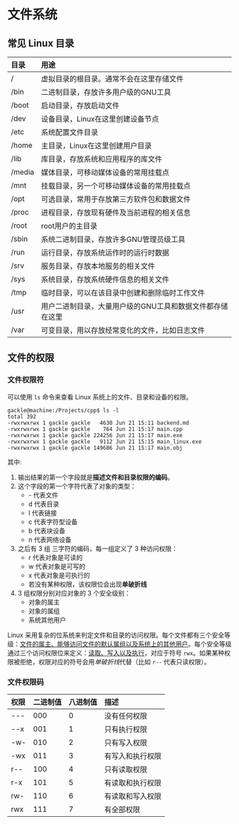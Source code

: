 # 文件系统

## 常见 Linux 目录

| 目录 | 用途 |
|:---|:---|
| / | 虚拟目录的根目录。通常不会在这里存储文件|
| /bin | 二进制目录，存放许多用户级的GNU工具 |
| /boot | 启动目录，存放启动文件 |
| /dev | 设备目录，Linux在这里创建设备节点 |
| /etc | 系统配置文件目录 |
| /home | 主目录，Linux在这里创建用户目录 |
| /lib | 库目录，存放系统和应用程序的库文件 |
| /media | 媒体目录，可移动媒体设备的常用挂载点 |
| /mnt | 挂载目录，另一个可移动媒体设备的常用挂载点 |
| /opt | 可选目录，常用于存放第三方软件包和数据文件 |
| /proc | 进程目录，存放现有硬件及当前进程的相关信息 |
| /root | root用户的主目录 |
| /sbin | 系统二进制目录，存放许多GNU管理员级工具 |
| /run | 运行目录，存放系统运作时的运行时数据 |
| /srv | 服务目录，存放本地服务的相关文件 |
| /sys | 系统目录，存放系统硬件信息的相关文件 |
| /tmp | 临时目录，可以在该目录中创建和删除临时工作文件 |
| /usr | 用户二进制目录，大量用户级的GNU工具和数据文件都存储在这里 |
| /var | 可变目录，用以存放经常变化的文件，比如日志文件 |

## 文件的权限 ##

### 文件权限符 <span id="authorization-symbolic"></span>

可以使用 `ls` 命令来查看 Linux 系统上的文件、目录和设备的权限。

``` shell
gackle@machine:/Projects/cpp$ ls -l
total 392
-rwxrwxrwx 1 gackle gackle   4630 Jun 21 15:11 backend.md
-rwxrwxrwx 1 gackle gackle    764 Jun 21 15:17 main.cpp
-rwxrwxrwx 1 gackle gackle 224256 Jun 21 15:17 main.exe
-rwxrwxrwx 1 gackle gackle   9112 Jun 21 15:15 main_linux.exe
-rwxrwxrwx 1 gackle gackle 149686 Jun 21 15:17 main.obj
```

其中:
1. 输出结果的第一个字段就是**描述文件和目录权限的编码**。
2. 这个字段的第一个字符代表了对象的类型：
    - \- 代表文件
    - d 代表目录
    - l 代表链接
    - c 代表字符型设备
    - b 代表块设备
    - n 代表网络设备
3. 之后有 3 组 三字符的编码，每一组定义了 3 种访问权限：
    - r 代表对象是可读的
    - w 代表对象是可写的
    - x 代表对象是可执行的
    - 若没有某种权限，该权限位会出现**单破折线**
4. 3 组权限分别对应对象的 3 个安全级别：
    - 对象的属主
    - 对象的属组
    - 系统其他用户

Linux 采用复杂的位系统来判定文件和目录的访问权限。每个文件都有三个安全等级：<u>文件的属主、能够访问文件的默认属组以及系统上的其他用户</u>。每个安全等级通过三个访问权限位来定义：<u>读取、写入以及执行</u>，对应于符号 `rwx`。如果某种权限被拒绝，权限对应的符号会用*单破折线*代替（比如 `r--` 代表只读权限）。

### 文件权限码 <span id="authorization-number">

| 权限 | 二进制值 | 八进制值 | 描述 |
|:---|:---|:---|:---|
| --- | 000 | 0 | 没有任何权限 |
| --x | 001 | 1 | 只有执行权限 |
| -w- | 010 | 2 | 只有写入权限 |
| -wx | 011 | 3 | 有写入和执行权限 |
| r-- | 100 | 4 | 只有读取权限 |
| r-x | 101 | 5 | 有读取和执行权限 |
| rw- | 110 | 6 | 有读取和写入权限 |
| rwx | 111 | 7 | 有全部权限 |
